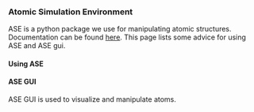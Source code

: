 ### Atomic Simulation Environment

ASE is a python package we use for manipulating atomic structures. Documentation can be found [here](https://wiki.fysik.dtu.dk/ase/#). This page lists some advice for using ASE and ASE gui.

#### Using ASE

#### ASE GUI

ASE GUI is used to visualize and manipulate atoms.
